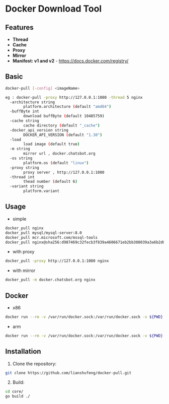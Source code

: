# Docker Download Tool


## Features

- **Thread**
- **Cache**
- **Proxy**
- **Mirror**
- **Manifest: v1 and v2** - https://docs.docker.com/registry/

## Basic
```bash
docker-pull [-config] <imageName>

eg : docker-pull -proxy http://127.0.0.1:1080 -thread 5 nginx
  -architecture string
        platform.architecture (default "amd64")
  -buffByte int
        download buffByte (default 10485759)
  -cache string
        cache directory (default "_cache")
  -docker_api_version string
        DOCKER_API_VERSION (default "1.30")
  -load
        load image (default true)
  -m string
        mirror url , docker.chatsbot.org
  -os string
        platform.os (default "linux")
  -proxy string
        proxy server , http://127.0.0.1:1080
  -thread int
        thead number (default 6)
  -variant string
        platform.variant
```

## Usage
- simple
```bash
docker_pull nginx
docker_pull mysql/mysql-server:8.0
docker_pull mcr.microsoft.com/mssql-tools
docker_pull nginx@sha256:d987469c32fecb3f839a4606671eb2bb308039a3a6b2d086341769da3931b9b6
```
- with proxy
```bash
docker_pull -proxy http://127.0.0.1:1080 nginx
```
- with mirror
```bash
docker_pull -m docker.chatsbot.org nginx
```

## Docker 

- x86
```bash
docker run --rm -v /var/run/docker.sock:/var/run/docker.sock -v ${PWD}:/work lianshufeng/docker-pull nginx
```

- arm
```bash
docker run --rm -v /var/run/docker.sock:/var/run/docker.sock -v ${PWD}:/work lianshufeng/docker-pull -architecture arm nginx
```


## Installation
1. Clone the repository:
```bash
git clone https://github.com/lianshufeng/docker-pull.git
```
2. Build:
```bash
cd core/
go build ./
```